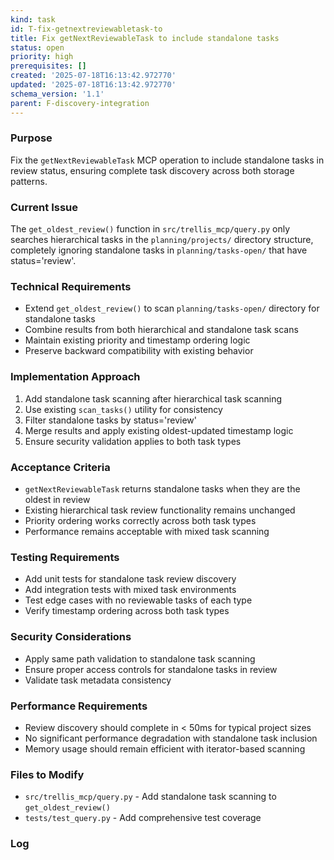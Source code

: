 ```yaml
---
kind: task
id: T-fix-getnextreviewabletask-to
title: Fix getNextReviewableTask to include standalone tasks
status: open
priority: high
prerequisites: []
created: '2025-07-18T16:13:42.972770'
updated: '2025-07-18T16:13:42.972770'
schema_version: '1.1'
parent: F-discovery-integration
---
```

### Purpose
Fix the `getNextReviewableTask` MCP operation to include standalone tasks in review status, ensuring complete task discovery across both storage patterns.

### Current Issue
The `get_oldest_review()` function in `src/trellis_mcp/query.py` only searches hierarchical tasks in the `planning/projects/` directory structure, completely ignoring standalone tasks in `planning/tasks-open/` that have status='review'.

### Technical Requirements
- Extend `get_oldest_review()` to scan `planning/tasks-open/` directory for standalone tasks
- Combine results from both hierarchical and standalone task scans
- Maintain existing priority and timestamp ordering logic
- Preserve backward compatibility with existing behavior

### Implementation Approach
1. Add standalone task scanning after hierarchical task scanning
2. Use existing `scan_tasks()` utility for consistency
3. Filter standalone tasks by status='review' 
4. Merge results and apply existing oldest-updated timestamp logic
5. Ensure security validation applies to both task types

### Acceptance Criteria
- `getNextReviewableTask` returns standalone tasks when they are the oldest in review
- Existing hierarchical task review functionality remains unchanged
- Priority ordering works correctly across both task types
- Performance remains acceptable with mixed task scanning

### Testing Requirements
- Add unit tests for standalone task review discovery
- Add integration tests with mixed task environments
- Test edge cases with no reviewable tasks of each type
- Verify timestamp ordering across both task types

### Security Considerations
- Apply same path validation to standalone task scanning
- Ensure proper access controls for standalone tasks in review
- Validate task metadata consistency

### Performance Requirements
- Review discovery should complete in < 50ms for typical project sizes
- No significant performance degradation with standalone task inclusion
- Memory usage should remain efficient with iterator-based scanning

### Files to Modify
- `src/trellis_mcp/query.py` - Add standalone task scanning to `get_oldest_review()`
- `tests/test_query.py` - Add comprehensive test coverage

### Log


